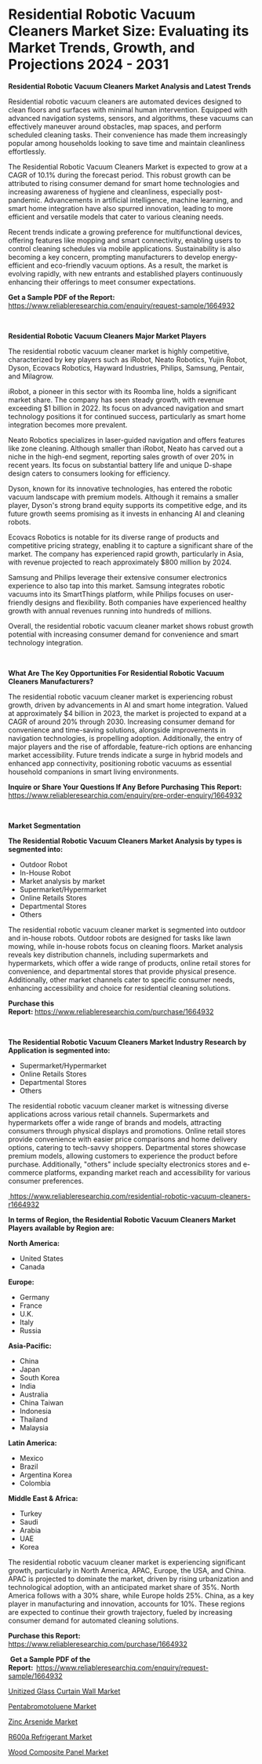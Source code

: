 <p><h1>Residential Robotic Vacuum Cleaners Market Size: Evaluating its Market Trends, Growth, and Projections 2024 - 2031</h1></p><p><strong>Residential Robotic Vacuum Cleaners Market Analysis and Latest Trends</strong></p>
<p><p>Residential robotic vacuum cleaners are automated devices designed to clean floors and surfaces with minimal human intervention. Equipped with advanced navigation systems, sensors, and algorithms, these vacuums can effectively maneuver around obstacles, map spaces, and perform scheduled cleaning tasks. Their convenience has made them increasingly popular among households looking to save time and maintain cleanliness effortlessly.</p><p>The Residential Robotic Vacuum Cleaners Market is expected to grow at a CAGR of 10.1% during the forecast period. This robust growth can be attributed to rising consumer demand for smart home technologies and increasing awareness of hygiene and cleanliness, especially post-pandemic. Advancements in artificial intelligence, machine learning, and smart home integration have also spurred innovation, leading to more efficient and versatile models that cater to various cleaning needs.</p><p>Recent trends indicate a growing preference for multifunctional devices, offering features like mopping and smart connectivity, enabling users to control cleaning schedules via mobile applications. Sustainability is also becoming a key concern, prompting manufacturers to develop energy-efficient and eco-friendly vacuum options. As a result, the market is evolving rapidly, with new entrants and established players continuously enhancing their offerings to meet consumer expectations.</p></p>
<p><strong>Get a Sample PDF of the Report:&nbsp;</strong> <a href="https://www.reliableresearchiq.com/enquiry/request-sample/1664932?utm_campaign=1102&utm_medium=2&utm_source=Github&utm_content=ia&utm_term=10122024&utm_id=residential-robotic-vacuum-cleaners">https://www.reliableresearchiq.com/enquiry/request-sample/1664932</a></p>
<p>&nbsp;</p>
<p><strong>Residential Robotic Vacuum Cleaners Major Market Players</strong></p>
<p><p>The residential robotic vacuum cleaner market is highly competitive, characterized by key players such as iRobot, Neato Robotics, Yujin Robot, Dyson, Ecovacs Robotics, Hayward Industries, Philips, Samsung, Pentair, and Milagrow. </p><p>iRobot, a pioneer in this sector with its Roomba line, holds a significant market share. The company has seen steady growth, with revenue exceeding $1 billion in 2022. Its focus on advanced navigation and smart technology positions it for continued success, particularly as smart home integration becomes more prevalent.</p><p>Neato Robotics specializes in laser-guided navigation and offers features like zone cleaning. Although smaller than iRobot, Neato has carved out a niche in the high-end segment, reporting sales growth of over 20% in recent years. Its focus on substantial battery life and unique D-shape design caters to consumers looking for efficiency.</p><p>Dyson, known for its innovative technologies, has entered the robotic vacuum landscape with premium models. Although it remains a smaller player, Dyson's strong brand equity supports its competitive edge, and its future growth seems promising as it invests in enhancing AI and cleaning robots.</p><p>Ecovacs Robotics is notable for its diverse range of products and competitive pricing strategy, enabling it to capture a significant share of the market. The company has experienced rapid growth, particularly in Asia, with revenue projected to reach approximately $800 million by 2024.</p><p>Samsung and Philips leverage their extensive consumer electronics experience to also tap into this market. Samsung integrates robotic vacuums into its SmartThings platform, while Philips focuses on user-friendly designs and flexibility. Both companies have experienced healthy growth with annual revenues running into hundreds of millions.</p><p>Overall, the residential robotic vacuum cleaner market shows robust growth potential with increasing consumer demand for convenience and smart technology integration.</p></p>
<p>&nbsp;</p>
<p><strong>What Are The Key Opportunities For Residential Robotic Vacuum Cleaners Manufacturers?</strong></p>
<p><p>The residential robotic vacuum cleaner market is experiencing robust growth, driven by advancements in AI and smart home integration. Valued at approximately $4 billion in 2023, the market is projected to expand at a CAGR of around 20% through 2030. Increasing consumer demand for convenience and time-saving solutions, alongside improvements in navigation technologies, is propelling adoption. Additionally, the entry of major players and the rise of affordable, feature-rich options are enhancing market accessibility. Future trends indicate a surge in hybrid models and enhanced app connectivity, positioning robotic vacuums as essential household companions in smart living environments.</p></p>
<p><strong>Inquire or Share Your Questions If Any Before Purchasing This Report:</strong> <a href="https://www.reliableresearchiq.com/enquiry/pre-order-enquiry/1664932?utm_campaign=1102&utm_medium=2&utm_source=Github&utm_content=ia&utm_term=10122024&utm_id=residential-robotic-vacuum-cleaners">https://www.reliableresearchiq.com/enquiry/pre-order-enquiry/1664932</a></p>
<p>&nbsp;</p>
<p><strong>Market Segmentation</strong></p>
<p><strong>The Residential Robotic Vacuum Cleaners Market Analysis by types is segmented into:</strong></p>
<p><ul><li>Outdoor Robot</li><li>In-House Robot</li><li>Market analysis by market</li><li>Supermarket/Hypermarket</li><li>Online Retails Stores</li><li>Departmental Stores</li><li>Others</li></ul></p>
<p><p>The residential robotic vacuum cleaner market is segmented into outdoor and in-house robots. Outdoor robots are designed for tasks like lawn mowing, while in-house robots focus on cleaning floors. Market analysis reveals key distribution channels, including supermarkets and hypermarkets, which offer a wide range of products, online retail stores for convenience, and departmental stores that provide physical presence. Additionally, other market channels cater to specific consumer needs, enhancing accessibility and choice for residential cleaning solutions.</p></p>
<p><strong>Purchase this Report:&nbsp;</strong><a href="https://www.reliableresearchiq.com/purchase/1664932?utm_campaign=1102&utm_medium=2&utm_source=Github&utm_content=ia&utm_term=10122024&utm_id=residential-robotic-vacuum-cleaners">https://www.reliableresearchiq.com/purchase/1664932</a></p>
<p>&nbsp;</p>
<p><strong>The Residential Robotic Vacuum Cleaners Market Industry Research by Application is segmented into:</strong></p>
<p><ul><li>Supermarket/Hypermarket</li><li>Online Retails Stores</li><li>Departmental Stores</li><li>Others</li></ul></p>
<p><p>The residential robotic vacuum cleaner market is witnessing diverse applications across various retail channels. Supermarkets and hypermarkets offer a wide range of brands and models, attracting consumers through physical displays and promotions. Online retail stores provide convenience with easier price comparisons and home delivery options, catering to tech-savvy shoppers. Departmental stores showcase premium models, allowing customers to experience the product before purchase. Additionally, "others" include specialty electronics stores and e-commerce platforms, expanding market reach and accessibility for various consumer preferences.</p></p>
<p><a href="https://www.reliableresearchiq.com/residential-robotic-vacuum-cleaners-r1664932?utm_campaign=1102&utm_medium=2&utm_source=Github&utm_content=ia&utm_term=10122024&utm_id=residential-robotic-vacuum-cleaners">&nbsp;https://www.reliableresearchiq.com/residential-robotic-vacuum-cleaners-r1664932</a></p>
<p><strong>In terms of Region, the Residential Robotic Vacuum Cleaners Market Players available by Region are:</strong></p>
<p>
    <p> <strong> North America: </strong>
        <ul>
            <li>United States</li>
            <li>Canada</li>
        </ul>
        </p> 
    <p> <strong> Europe: </strong>
        <ul>
            <li>Germany</li>
            <li>France</li>
            <li>U.K.</li>
            <li>Italy</li>
            <li>Russia</li>
        </ul>
        </p> 
    <p> <strong> Asia-Pacific: </strong>
        <ul>
            <li>China</li>
            <li>Japan</li>
            <li>South Korea</li>
            <li>India</li>
            <li>Australia</li>
            <li>China Taiwan</li>
            <li>Indonesia</li>
            <li>Thailand</li>
            <li>Malaysia</li>
        </ul>
        </p> 
    <p> <strong> Latin America: </strong>
        <ul>
            <li>Mexico</li>
            <li>Brazil</li>
            <li>Argentina Korea</li>
            <li>Colombia</li>
        </ul>
        </p> 
    <p> <strong> Middle East & Africa: </strong>
        <ul>
            <li>Turkey</li>
            <li>Saudi</li>
            <li>Arabia</li>
            <li>UAE</li>
            <li>Korea</li>
        </ul>
    </p>
    </p>
<p><p>The residential robotic vacuum cleaner market is experiencing significant growth, particularly in North America, APAC, Europe, the USA, and China. APAC is projected to dominate the market, driven by rising urbanization and technological adoption, with an anticipated market share of 35%. North America follows with a 30% share, while Europe holds 25%. China, as a key player in manufacturing and innovation, accounts for 10%. These regions are expected to continue their growth trajectory, fueled by increasing consumer demand for automated cleaning solutions.</p></p>
<p><strong>Purchase this Report: </strong><a href="https://www.reliableresearchiq.com/purchase/1664932?utm_campaign=1102&utm_medium=2&utm_source=Github&utm_content=ia&utm_term=10122024&utm_id=residential-robotic-vacuum-cleaners">https://www.reliableresearchiq.com/purchase/1664932</a></p>
<p>&nbsp;<strong>Get a Sample PDF of the Report:&nbsp;&nbsp;</strong><a href="https://www.reliableresearchiq.com/enquiry/request-sample/1664932?utm_campaign=1102&utm_medium=2&utm_source=Github&utm_content=ia&utm_term=10122024&utm_id=residential-robotic-vacuum-cleaners">https://www.reliableresearchiq.com/enquiry/request-sample/1664932</a></p>
<p><strong></strong></p>
<p><p><a href="https://www.linkedin.com/pulse/tracking-emerging-trends-unitized-glass-curtain-wall-tqy4f?utm_campaign=1102&utm_medium=2&utm_source=Github&utm_content=ia&utm_term=10122024&utm_id=residential-robotic-vacuum-cleaners">Unitized Glass Curtain Wall Market</a></p><p><a href="https://www.linkedin.com/pulse/growth-segmentation-112-cagr-forecast-pentabromotoluene-apc8e?utm_campaign=1102&utm_medium=2&utm_source=Github&utm_content=ia&utm_term=10122024&utm_id=residential-robotic-vacuum-cleaners">Pentabromotoluene Market</a></p><p><a href="https://www.linkedin.com/pulse/zinc-arsenide-market-assessment-predictive-metrics-future-mujxf?utm_campaign=1102&utm_medium=2&utm_source=Github&utm_content=ia&utm_term=10122024&utm_id=residential-robotic-vacuum-cleaners">Zinc Arsenide Market</a></p><p><a href="https://www.linkedin.com/pulse/comprehensive-growth-insights-r600a-refrigerant-market-q5yte?utm_campaign=1102&utm_medium=2&utm_source=Github&utm_content=ia&utm_term=10122024&utm_id=residential-robotic-vacuum-cleaners">R600a Refrigerant Market</a></p><p><a href="https://www.linkedin.com/pulse/market-drivers-projections-wood-composite-panel-2024-2031-ggiie?utm_campaign=1102&utm_medium=2&utm_source=Github&utm_content=ia&utm_term=10122024&utm_id=residential-robotic-vacuum-cleaners">Wood Composite Panel Market</a></p></p>